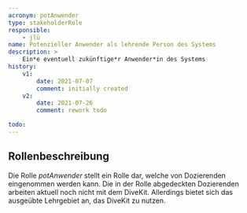 ```yaml
---
acronym: potAnwender
type: stakeholderRole
responsible: 
    - jlü
name: Potenzieller Anwender als lehrende Person des Systems
description: >
    Ein*e eventuell zukünftige*r Anwender*in des Systems
history:
    v1:
        date: 2021-07-07
        comment: initially created
    v2:
        date: 2021-07-26
        comment: rework todo

todo:
---
```



## Rollenbeschreibung

Die Rolle _potAnwender_ stellt ein Rolle dar, welche von Dozierenden eingenommen werden kann. Die in der Rolle abgedeckten Dozierenden arbeiten aktuell noch nicht 
mit dem DiveKit. Allerdings bietet sich das ausgeübte Lehrgebiet an, das DiveKit zu nutzen.
